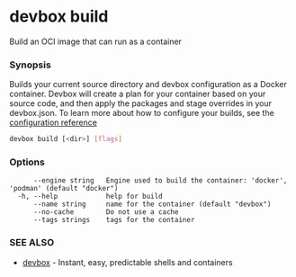 # devbox build

Build an OCI image that can run as a container

### Synopsis

Builds your current source directory and devbox configuration as a Docker container. Devbox will create a plan for your container based on your source code, and then apply the packages and stage overrides in your devbox.json. 
 To learn more about how to configure your builds, see the [configuration reference](/docs/configuration_reference)

```bash
devbox build [<dir>] [flags]
```

### Options

```text
      --engine string   Engine used to build the container: 'docker', 'podman' (default "docker")
  -h, --help            help for build
      --name string     name for the container (default "devbox")
      --no-cache        Do not use a cache
      --tags strings    tags for the container
```

### SEE ALSO

* [devbox](./devbox.md)	 - Instant, easy, predictable shells and containers

